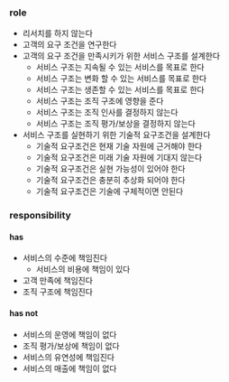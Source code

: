 ### role

- 리서치를 하지 않는다
- 고객의 요구 조건을 연구한다
- 고객의 요구 조건을 만족시키가 위한 서비스 구조를 설계한다
	- 서비스 구조는 지속될 수 있는 서비스를 목표로 한다
	- 서비스 구조는 변화 할 수 있는 서비스를 목표로 한다
	- 서비스 구조는 생존할 수 있는 서비스를 목표로 한다
	- 서비스 구조는 조직 구조에 영향을 준다
	- 서비스 구조는 조직 인사를 결정하지 않는다
	- 서비스 구조는 조직 평가/보상을 결정하지 않는다
- 서비스 구조를 실현하기 위한 기술적 요구조건을 설계한다
	- 기술적 요구조건은 현재 기술 자원에 근거해야 한다
	- 기술적 요구조건은 미래 기술 자원에 기대지 않는다
	- 기술적 요구조건은 실현 가능성이 있어야 한다
	- 기술적 요구조건은 충분히 추상화 되어야 한다
	- 기술적 요구조건은 기술에 구체적이면 안된다

### responsibility

#### has
- 서비스의 수준에 책임진다
	- 서비스의 비용에 책임이 있다
- 고객 만족에 책임진다
- 조직 구조에 책임진다

#### has not
- 서비스의 운영에 책임이 없다
- 조직 평가/보상에 책임이 없다
- 서비스의 유연성에 책임진다
- 서비스의 매출에 책임이 없다